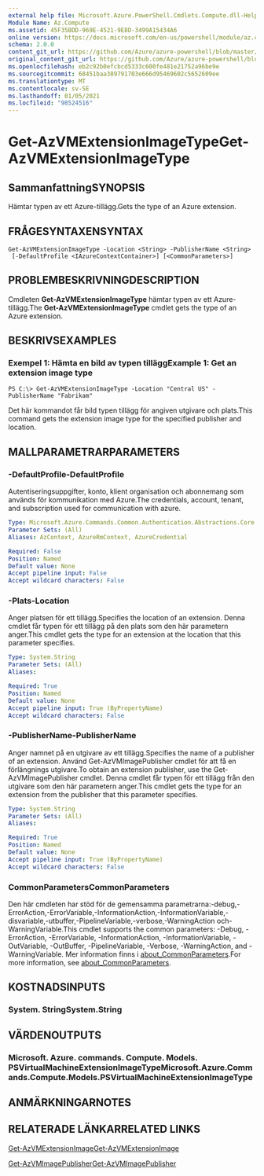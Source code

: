 ```yaml
---
external help file: Microsoft.Azure.PowerShell.Cmdlets.Compute.dll-Help.xml
Module Name: Az.Compute
ms.assetid: 45F35BDD-969E-4521-9E8D-3499A15434A6
online version: https://docs.microsoft.com/en-us/powershell/module/az.compute/get-azvmextensionimagetype
schema: 2.0.0
content_git_url: https://github.com/Azure/azure-powershell/blob/master/src/Compute/Compute/help/Get-AzVMExtensionImageType.md
original_content_git_url: https://github.com/Azure/azure-powershell/blob/master/src/Compute/Compute/help/Get-AzVMExtensionImageType.md
ms.openlocfilehash: eb2c92b0efcbcd5333c600fe481e21752a96be9e
ms.sourcegitcommit: 68451baa389791703e666d95469602c5652609ee
ms.translationtype: MT
ms.contentlocale: sv-SE
ms.lasthandoff: 01/05/2021
ms.locfileid: "98524516"
---
```

# <span data-ttu-id="1bb82-101">Get-AzVMExtensionImageType</span><span class="sxs-lookup"><span data-stu-id="1bb82-101">Get-AzVMExtensionImageType</span></span>

## <span data-ttu-id="1bb82-102">Sammanfattning</span><span class="sxs-lookup"><span data-stu-id="1bb82-102">SYNOPSIS</span></span>
<span data-ttu-id="1bb82-103">Hämtar typen av ett Azure-tillägg.</span><span class="sxs-lookup"><span data-stu-id="1bb82-103">Gets the type of an Azure extension.</span></span>

## <span data-ttu-id="1bb82-104">FRÅGESYNTAXEN</span><span class="sxs-lookup"><span data-stu-id="1bb82-104">SYNTAX</span></span>

```
Get-AzVMExtensionImageType -Location <String> -PublisherName <String>
 [-DefaultProfile <IAzureContextContainer>] [<CommonParameters>]
```

## <span data-ttu-id="1bb82-105">PROBLEMBESKRIVNING</span><span class="sxs-lookup"><span data-stu-id="1bb82-105">DESCRIPTION</span></span>
<span data-ttu-id="1bb82-106">Cmdleten **Get-AzVMExtensionImageType** hämtar typen av ett Azure-tillägg.</span><span class="sxs-lookup"><span data-stu-id="1bb82-106">The **Get-AzVMExtensionImageType** cmdlet gets the type of an Azure extension.</span></span>

## <span data-ttu-id="1bb82-107">BESKRIVS</span><span class="sxs-lookup"><span data-stu-id="1bb82-107">EXAMPLES</span></span>

### <span data-ttu-id="1bb82-108">Exempel 1: Hämta en bild av typen tillägg</span><span class="sxs-lookup"><span data-stu-id="1bb82-108">Example 1: Get an extension image type</span></span>
```
PS C:\> Get-AzVMExtensionImageType -Location "Central US" -PublisherName "Fabrikam"
```

<span data-ttu-id="1bb82-109">Det här kommandot får bild typen tillägg för angiven utgivare och plats.</span><span class="sxs-lookup"><span data-stu-id="1bb82-109">This command gets the extension image type for the specified publisher and location.</span></span>

## <span data-ttu-id="1bb82-110">MALLPARAMETRAR</span><span class="sxs-lookup"><span data-stu-id="1bb82-110">PARAMETERS</span></span>

### <span data-ttu-id="1bb82-111">-DefaultProfile</span><span class="sxs-lookup"><span data-stu-id="1bb82-111">-DefaultProfile</span></span>
<span data-ttu-id="1bb82-112">Autentiseringsuppgifter, konto, klient organisation och abonnemang som används för kommunikation med Azure.</span><span class="sxs-lookup"><span data-stu-id="1bb82-112">The credentials, account, tenant, and subscription used for communication with azure.</span></span>

```yaml
Type: Microsoft.Azure.Commands.Common.Authentication.Abstractions.Core.IAzureContextContainer
Parameter Sets: (All)
Aliases: AzContext, AzureRmContext, AzureCredential

Required: False
Position: Named
Default value: None
Accept pipeline input: False
Accept wildcard characters: False
```

### <span data-ttu-id="1bb82-113">-Plats</span><span class="sxs-lookup"><span data-stu-id="1bb82-113">-Location</span></span>
<span data-ttu-id="1bb82-114">Anger platsen för ett tillägg.</span><span class="sxs-lookup"><span data-stu-id="1bb82-114">Specifies the location of an extension.</span></span>
<span data-ttu-id="1bb82-115">Denna cmdlet får typen för ett tillägg på den plats som den här parametern anger.</span><span class="sxs-lookup"><span data-stu-id="1bb82-115">This cmdlet gets the type for an extension at the location that this parameter specifies.</span></span>

```yaml
Type: System.String
Parameter Sets: (All)
Aliases:

Required: True
Position: Named
Default value: None
Accept pipeline input: True (ByPropertyName)
Accept wildcard characters: False
```

### <span data-ttu-id="1bb82-116">-PublisherName</span><span class="sxs-lookup"><span data-stu-id="1bb82-116">-PublisherName</span></span>
<span data-ttu-id="1bb82-117">Anger namnet på en utgivare av ett tillägg.</span><span class="sxs-lookup"><span data-stu-id="1bb82-117">Specifies the name of a publisher of an extension.</span></span>
<span data-ttu-id="1bb82-118">Använd Get-AzVMImagePublisher cmdlet för att få en förlängnings utgivare.</span><span class="sxs-lookup"><span data-stu-id="1bb82-118">To obtain an extension publisher, use the Get-AzVMImagePublisher cmdlet.</span></span>
<span data-ttu-id="1bb82-119">Denna cmdlet får typen för ett tillägg från den utgivare som den här parametern anger.</span><span class="sxs-lookup"><span data-stu-id="1bb82-119">This cmdlet gets the type for an extension from the publisher that this parameter specifies.</span></span>

```yaml
Type: System.String
Parameter Sets: (All)
Aliases:

Required: True
Position: Named
Default value: None
Accept pipeline input: True (ByPropertyName)
Accept wildcard characters: False
```

### <span data-ttu-id="1bb82-120">CommonParameters</span><span class="sxs-lookup"><span data-stu-id="1bb82-120">CommonParameters</span></span>
<span data-ttu-id="1bb82-121">Den här cmdleten har stöd för de gemensamma parametrarna:-debug,-ErrorAction,-ErrorVariable,-InformationAction,-InformationVariable,-disvariable,-utbuffer,-PipelineVariable,-verbose,-WarningAction och-WarningVariable.</span><span class="sxs-lookup"><span data-stu-id="1bb82-121">This cmdlet supports the common parameters: -Debug, -ErrorAction, -ErrorVariable, -InformationAction, -InformationVariable, -OutVariable, -OutBuffer, -PipelineVariable, -Verbose, -WarningAction, and -WarningVariable.</span></span> <span data-ttu-id="1bb82-122">Mer information finns i [about_CommonParameters](http://go.microsoft.com/fwlink/?LinkID=113216).</span><span class="sxs-lookup"><span data-stu-id="1bb82-122">For more information, see [about_CommonParameters](http://go.microsoft.com/fwlink/?LinkID=113216).</span></span>

## <span data-ttu-id="1bb82-123">KOSTNADS</span><span class="sxs-lookup"><span data-stu-id="1bb82-123">INPUTS</span></span>

### <span data-ttu-id="1bb82-124">System. String</span><span class="sxs-lookup"><span data-stu-id="1bb82-124">System.String</span></span>

## <span data-ttu-id="1bb82-125">VÄRDEN</span><span class="sxs-lookup"><span data-stu-id="1bb82-125">OUTPUTS</span></span>

### <span data-ttu-id="1bb82-126">Microsoft. Azure. commands. Compute. Models. PSVirtualMachineExtensionImageType</span><span class="sxs-lookup"><span data-stu-id="1bb82-126">Microsoft.Azure.Commands.Compute.Models.PSVirtualMachineExtensionImageType</span></span>

## <span data-ttu-id="1bb82-127">ANMÄRKNINGAR</span><span class="sxs-lookup"><span data-stu-id="1bb82-127">NOTES</span></span>

## <span data-ttu-id="1bb82-128">RELATERADE LÄNKAR</span><span class="sxs-lookup"><span data-stu-id="1bb82-128">RELATED LINKS</span></span>

[<span data-ttu-id="1bb82-129">Get-AzVMExtensionImage</span><span class="sxs-lookup"><span data-stu-id="1bb82-129">Get-AzVMExtensionImage</span></span>](./Get-AzVMExtensionImage.md)

[<span data-ttu-id="1bb82-130">Get-AzVMImagePublisher</span><span class="sxs-lookup"><span data-stu-id="1bb82-130">Get-AzVMImagePublisher</span></span>](./Get-AzVMImagePublisher.md)



